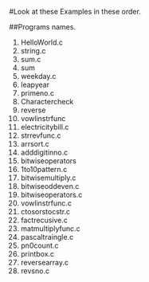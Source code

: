  #Look at these Examples in these order.
	
##Programs names.
1. HelloWorld.c
1. string.c
1. sum.c
1. sum
1. weekday.c
1. leapyear
1. primeno.c
1. Charactercheck
1. reverse
1. vowlinstrfunc
1. electricitybill.c
1. strrevfunc.c
1. arrsort.c
1. adddigitinno.c
1. bitwiseoperators
1. 1to10pattern.c
1. bitwisemultiply.c
1. bitwiseoddeven.c
1. bitwiseoperators.c
1. vowlinstrfunc.c
1. ctosorstocstr.c
1. factrecusive.c
1. matmultiplyfunc.c
1. pascaltraingle.c
1. pn0count.c
1. printbox.c
1. reversearray.c
1. revsno.c
